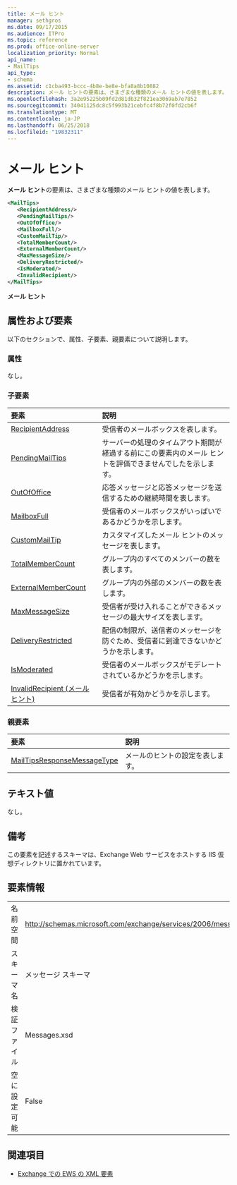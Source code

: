 ```yaml
---
title: メール ヒント
manager: sethgros
ms.date: 09/17/2015
ms.audience: ITPro
ms.topic: reference
ms.prod: office-online-server
localization_priority: Normal
api_name:
- MailTips
api_type:
- schema
ms.assetid: c1cba493-bccc-4b8e-be8e-bfa8a8b10882
description: メール ヒントの要素は、さまざまな種類のメール ヒントの値を表します。
ms.openlocfilehash: 3a2e95225b09fd2d81db32f821ea3069ab7e7852
ms.sourcegitcommit: 34041125dc8c5f993b21cebfc4f8b72f0fd2cb6f
ms.translationtype: MT
ms.contentlocale: ja-JP
ms.lasthandoff: 06/25/2018
ms.locfileid: "19832311"
---
```

# <a name="mailtips"></a>メール ヒント

**メール ヒント**の要素は、さまざまな種類のメール ヒントの値を表します。 
  
```XML
<MailTips>
   <RecipientAddress/>
   <PendingMailTips/>
   <OutOfOffice/>
   <MailboxFull/>
   <CustomMailTip/>
   <TotalMemberCount/>
   <ExternalMemberCount/>
   <MaxMessageSize/>
   <DeliveryRestricted/>
   <IsModerated/>
   <InvalidRecipient/>
</MailTips>
```

 **メール ヒント**
## <a name="attributes-and-elements"></a>属性および要素

以下のセクションで、属性、子要素、親要素について説明します。
  
### <a name="attributes"></a>属性

なし。
  
### <a name="child-elements"></a>子要素

|**要素**|**説明**|
|:-----|:-----|
|[RecipientAddress](recipientaddress.md) <br/> |受信者のメールボックスを表します。  <br/> |
|[PendingMailTips](pendingmailtips.md) <br/> |サーバーの処理のタイムアウト期間が経過する前にこの要素内のメール ヒントを評価できませんでしたを示します。  <br/> |
|[OutOfOffice](outofoffice.md) <br/> |応答メッセージと応答メッセージを送信するための継続時間を表します。  <br/> |
|[MailboxFull](mailboxfull.md) <br/> |受信者のメールボックスがいっぱいであるかどうかを示します。  <br/> |
|[CustomMailTip](custommailtip.md) <br/> |カスタマイズしたメール ヒントのメッセージを表します。  <br/> |
|[TotalMemberCount](totalmembercount.md) <br/> |グループ内のすべてのメンバーの数を表します。  <br/> |
|[ExternalMemberCount](externalmembercount.md) <br/> |グループ内の外部のメンバーの数を表します。  <br/> |
|[MaxMessageSize](maxmessagesize.md) <br/> |受信者が受け入れることができるメッセージの最大サイズを表します。  <br/> |
|[DeliveryRestricted](deliveryrestricted.md) <br/> |配信の制限が、送信者のメッセージを防ぐため、受信者に到達できないかどうかを示します。  <br/> |
|[IsModerated](ismoderated.md) <br/> |受信者のメールボックスがモデレートされているかどうかを示します。  <br/> |
|[InvalidRecipient (メール ヒント)](invalidrecipient-mailtips.md) <br/> |受信者が有効かどうかを示します。  <br/> |
   
### <a name="parent-elements"></a>親要素

|**要素**|**説明**|
|:-----|:-----|
|[MailTipsResponseMessageType](mailtipsresponsemessagetype.md) <br/> |メールのヒントの設定を表します。  <br/> |
   
## <a name="text-value"></a>テキスト値

なし。
  
## <a name="remarks"></a>備考

この要素を記述するスキーマは、Exchange Web サービスをホストする IIS 仮想ディレクトリに置かれています。
  
## <a name="element-information"></a>要素情報

|||
|:-----|:-----|
|名前空間  <br/> |http://schemas.microsoft.com/exchange/services/2006/messages  <br/> |
|スキーマ名  <br/> |メッセージ スキーマ  <br/> |
|検証ファイル  <br/> |Messages.xsd  <br/> |
|空に設定可能  <br/> |False  <br/> |
   
## <a name="see-also"></a>関連項目



- [Exchange での EWS の XML 要素](ews-xml-elements-in-exchange.md)

